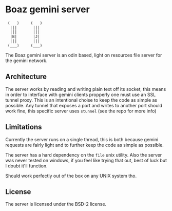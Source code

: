 # Boaz gemini server

``` Boaz and Jachin
 (   )     (   )
  |||       |||
  |||       |||
  |B|       |J|
  |||       |||
 (___)     (___)
```

The Boaz gemini server is an odin based, light on resources file server for the gemini network.

## Architecture

The server works by reading and writing plain text off its socket, this means in order to interface with gemini clients propperly one must use an SSL tunnel proxy. This is an intentional choise to keep the code as simple as possible. Any tunnel that exposes a port and writes to another port should work fine, this specific server uses `stunnel` (see the repo for more info)

## Limitations

Currently the server runs on a single thread, this is both because gemini requests are fairly light and to further keep the code as simple as possible.

The server has a hard dependency on the `file` unix utility. Also the server was never tested on windows, if you feel like trying that out, best of luck but I doubt it'll function.

Should work perfectly out of the box on any UNIX system tho.

## License

The server is licensed under the BSD-2 license.
